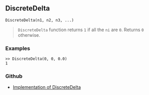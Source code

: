 ## DiscreteDelta

```
DiscreteDelta(n1, n2, n3, ...)
```

> `DiscreteDelta` function returns `1` if all the `ni` are `0`. Returns `0` otherwise.
 

### Examples
``` 
>> DiscreteDelta(0, 0, 0.0)
1
``` 

### Github

* [Implementation of DiscreteDelta](https://github.com/axkr/symja_android_library/blob/master/symja_android_library/matheclipse-core/src/main/java/org/matheclipse/core/builtin/NumberTheory.java#L1360) 
